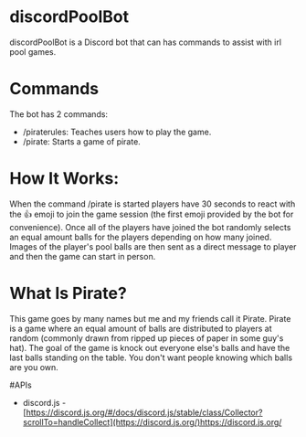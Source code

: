 # discordPoolBot
discordPoolBot is a Discord bot that can has commands to assist with irl pool games.

# Commands
The bot has 2 commands:
- /piraterules: Teaches users how to play the game.
- /pirate: Starts a game of pirate.

# How It Works:
When the command /pirate is started players have 30 seconds to react with the 👍 emoji to join the game session (the first emoji provided by the bot for convenience). Once all of the players have joined the bot randomly selects an equal amount balls for the players depending on how many joined. Images of the player's pool balls are then sent as a direct message to player and then the game can start in person.

# What Is Pirate?
This game goes by many names but me and my friends call it Pirate.
Pirate is a game where an equal amount of balls are distributed to players at random (commonly drawn from ripped up pieces of paper in some guy's hat). The goal of the game is knock out everyone else's balls and have the last balls standing on the table. You don't want people knowing which balls are you own.

#APIs
- discord.js - [https://discord.js.org/#/docs/discord.js/stable/class/Collector?scrollTo=handleCollect](https://discord.js.org/)https://discord.js.org/
